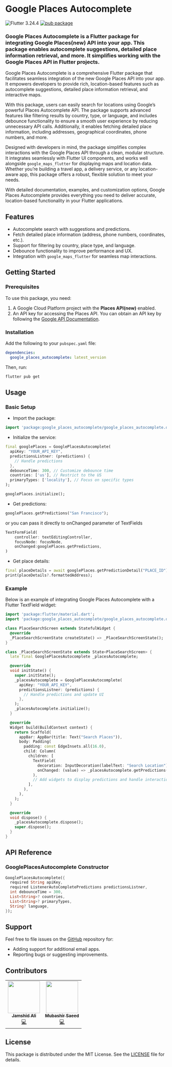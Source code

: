 # Google Places Autocomplete

![Flutter 3.24.4](https://img.shields.io/badge/Flutter-3.24.4-blue)
[![pub package](https://img.shields.io/pub/v/google_places_autocomplete.svg?label=google_places_autocomplete&color=blue)](https://pub.dev/packages/google_places_autocomplete)

### Google Places Autocomplete is a Flutter package for integrating Google Places(new) API into your app. This package enables autocomplete suggestions, detailed place information retrieval, and more. It simplifies working with the Google Places API in Flutter projects.

Google Places Autocomplete is a comprehensive Flutter package that facilitates seamless integration of the new Google Places API into your app. It empowers developers to provide rich, location-based features such as autocomplete suggestions, detailed place information retrieval, and interactive maps.

With this package, users can easily search for locations using Google’s powerful Places Autocomplete API. The package supports advanced features like filtering results by country, type, or language, and includes debounce functionality to ensure a smooth user experience by reducing unnecessary API calls. Additionally, it enables fetching detailed place information, including addresses, geographical coordinates, phone numbers, and more.

Designed with developers in mind, the package simplifies complex interactions with the Google Places API through a clean, modular structure. It integrates seamlessly with Flutter UI components, and works well alongside `google_maps_flutter` for displaying maps and location data. Whether you’re building a travel app, a delivery service, or any location-aware app, this package offers a robust, flexible solution to meet your needs.

With detailed documentation, examples, and customization options, Google Places Autocomplete provides everything you need to deliver accurate, location-based functionality in your Flutter applications.

## Features

- Autocomplete search with suggestions and predictions.
- Fetch detailed place information (address, phone numbers, coordinates, etc.).
- Support for filtering by country, place type, and language.
- Debounce functionality to improve performance and UX.
- Integration with `google_maps_flutter` for seamless map interactions.

## Getting Started

### Prerequisites

To use this package, you need:

1. A Google Cloud Platform project with the **Places API(new)** enabled.
2. An API key for accessing the Places API. You can obtain an API key by following the [Google API Documentation](https://developers.google.com/maps/documentation/places/web-service/get-api-key).

### Installation

Add the following to your `pubspec.yaml` file:

```yaml
dependencies:
  google_places_autocomplete: latest_version
```

Then, run:

```bash
flutter pub get
```

## Usage

### Basic Setup

- Import the package:

```dart
import 'package:google_places_autocomplete/google_places_autocomplete.dart';
```

- Initialize the service:

```dart
final googlePlaces = GooglePlacesAutocomplete(
  apiKey: "YOUR_API_KEY",
  predictionsListner: (predictions) {
    // Handle predictions
  },
  debounceTime: 300, // Customize debounce time
  countries: ['us'], // Restrict to the US
  primaryTypes: ['locality'], // Focus on specific types
);

googlePlaces.initialize();

```

- Get predictions:

```dart
googlePlaces.getPredictions("San Francisco");
```

or you can pass it directly to onChanged parameter of TextFields

```dart
TextFormField(
    controller: textEditingController,
    focusNode: focusNode,
    onChanged:googlePlaces.getPredictions,
)
```
- Get place details:

```dart
final placeDetails = await googlePlaces.getPredictionDetail("PLACE_ID");
print(placeDetails?.formattedAddress);
```

### Example

Below is an example of integrating Google Places Autocomplete with a Flutter TextField widget:

```dart
import 'package:flutter/material.dart';
import 'package:google_places_autocomplete/google_places_autocomplete.dart';

class PlaceSearchScreen extends StatefulWidget {
  @override
  _PlaceSearchScreenState createState() => _PlaceSearchScreenState();
}

class _PlaceSearchScreenState extends State<PlaceSearchScreen> {
  late final GooglePlacesAutocomplete _placesAutocomplete;

  @override
  void initState() {
    super.initState();
    _placesAutocomplete = GooglePlacesAutocomplete(
      apiKey: "YOUR_API_KEY",
      predictionsListner: (predictions) {
        // Handle predictions and update UI
      },
    );
    _placesAutocomplete.initialize();
  }

  @override
  Widget build(BuildContext context) {
    return Scaffold(
      appBar: AppBar(title: Text("Search Places")),
      body: Padding(
        padding: const EdgeInsets.all(16.0),
        child: Column(
          children: [
            TextField(
              decoration: InputDecoration(labelText: "Search Location"),
              onChanged: (value) => _placesAutocomplete.getPredictions(value),
            ),
            // Add widgets to display predictions and handle interactions
          ],
        ),
      ),
    );
  }

  @override
  void dispose() {
    _placesAutocomplete.dispose();
    super.dispose();
  }
}

```

## API Reference
### GooglePlacesAutocomplete Constructor
```dart
GooglePlacesAutocomplete({
  required String apiKey,
  required ListenerAutoCompletePredictions predictionsListner,
  int debounceTime = 300,
  List<String>? countries,
  List<String>? primaryTypes,
  String? language,
});
```


## Support

Feel free to file issues on the [GitHub](https://github.com/Cuboid-Inc/google_places_autocomplete) repository for:

- Adding support for additional email apps.
- Reporting bugs or suggesting improvements.

## Contributors

<table>
  <tr>
   <td align="center"><a href="https://github.com/mrcse"><img src="https://avatars.githubusercontent.com/u/73348512?v=4" width="100px;" alt=""/><br /><sub><b>Jamshid Ali</b></sub></a><br /><a href="https://github.com/mrcse" title="Code">💻</a></td>
  <td align="center"><a href="https://github.com/Mubashir-Saeed1"><img src="https://avatars.githubusercontent.com/u/58908265?v=4" width="100px;" alt=""/><br /><sub><b>Mubashir Saeed</b></sub></a><br />
  <a href="https://github.com/Mubashir-Saeed1" title="Code">💻</a></td>

  </tr>
</table>

## License

This package is distributed under the MIT License. See the [LICENSE](https://raw.githubusercontent.com/Cuboid-Inc/google_places_autocomplete/main/LICENSE) file for details.